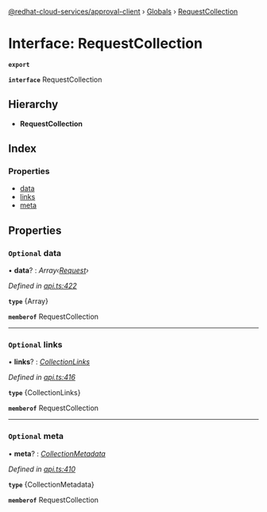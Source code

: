 [@redhat-cloud-services/approval-client](../README.md) › [Globals](../globals.md) › [RequestCollection](requestcollection.md)

# Interface: RequestCollection

**`export`** 

**`interface`** RequestCollection

## Hierarchy

* **RequestCollection**

## Index

### Properties

* [data](requestcollection.md#optional-data)
* [links](requestcollection.md#optional-links)
* [meta](requestcollection.md#optional-meta)

## Properties

### `Optional` data

• **data**? : *Array‹[Request](../modules/request.md)›*

*Defined in [api.ts:422](https://github.com/RedHatInsights/javascript-clients/blob/master/packages/approval/api.ts#L422)*

**`type`** {Array<Request>}

**`memberof`** RequestCollection

___

### `Optional` links

• **links**? : *[CollectionLinks](collectionlinks.md)*

*Defined in [api.ts:416](https://github.com/RedHatInsights/javascript-clients/blob/master/packages/approval/api.ts#L416)*

**`type`** {CollectionLinks}

**`memberof`** RequestCollection

___

### `Optional` meta

• **meta**? : *[CollectionMetadata](collectionmetadata.md)*

*Defined in [api.ts:410](https://github.com/RedHatInsights/javascript-clients/blob/master/packages/approval/api.ts#L410)*

**`type`** {CollectionMetadata}

**`memberof`** RequestCollection
